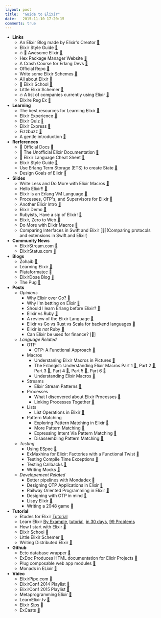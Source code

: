 ```yaml
---
layout: post
title:  "Guide to Elixir"
date:   2015-11-10 17:20:15
comments: true
---
```


- **Links**
    - An Elixir Blog made by Elixir's Creator [:link:](http://blog.plataformatec.com.br/tag/elixir/)
    - Elixir Style Guide [:link:](https://github.com/niftyn8/elixir_style_guide)
    - :fire: :raised_hands: Awesome Elixir [:link:](https://github.com/h4cc/awesome-elixir)
    - Hex Package Manager Website [:link:](https://hex.pm/)
    - A Crash Course for Erlang Devs [:link:](http://elixir-lang.org/crash-course.html)
    - Official Repo [:link:](https://github.com/elixir-lang/elixir)
    - Write some Elixir Schemes [:link:](https://github.com/jwhiteman/a-little-elixir-goes-a-long-way)
    - All about Elixir [:link:](https://github.com/chrismccord/elixir_express)
    - :raised_hands: Elixir School [:link:](https://github.com/doomspork/elixir-school)
    - Little Elixir Schemer [:link:](https://github.com/jwhiteman/a-little-elixir-goes-a-long-way)
    - :fire: A list of companies currently using Elixir [:link:](https://github.com/doomspork/elixir-companies) 
    - Elixire Reg Ex [:link:](http://www.elixre.uk/)
- **Learning**
    - The best resources for Learning Elixir [:link:](https://teamgaslight.com/blog/the-best-resources-for-learning-elixir)
    - Elixir Experience [:link:](http://elixirexperience.com/)
    - Elixir Quiz [:link:](http://elixirquiz.github.io/)
    - Elixir Express [:link:](https://github.com/chrismccord/elixir_express)
    - Fizzbuzz [:link:](http://www.leighhalliday.com/fizzbuzz-in-elixir)
    - A gentle introduction [:link:](https://pragprog.com/magazines/2013-06/programming-elixir)
- **Rerferences**
    - :raised_hands: Official Docs [:link:](http://elixir-lang.org/docs/stable/elixir/Keyword.html)
    - :raised_hands: The Unofficial Elixir Documentation [:link:](http://elixir-lang.readthedocs.org/en/latest/index.html)   
    - :raised_hands: Elixir Language Cheat Sheet [:link:](http://media.pragprog.com/titles/elixir/ElixirCheat.pdf)
    - Elixir Style Guide [:link:](https://github.com/niftyn8/elixir_style_guide)
    - Use Erlang Term Storage (ETS) to create State [:link:](http://www.erlang.org/doc/man/ets.html)
    - Design Goals of Elixir [:link:](http://elixir-lang.org/blog/2013/08/08/elixir-design-goals/)
- **Slides**
    - Write Less and Do More with Elixir Macros [:floppy_disk:](http://www.chrismccord.com/blog/2014/03/13/write-less-do-more-and-have-fun-with-elixir-macros/)
    - Hello Elixir!! [:floppy_disk:](https://speakerdeck.com/benjamintan/hello-elixir)
    - Elixir is an Erlang VM Language [:floppy_disk:](https://speakerdeck.com/rssll/elixir-an-erlang-vm-language)
    - Processes, OTP's, and Supervisors for Elixir [:floppy_disk:](https://speakerdeck.com/benjamintan/elixir-peeking-into-processes-otp-and-supervisors)
    - Another Elixir Intro [:floppy_disk:](https://speakerdeck.com/philss/elixir-an-introduction)
    - Elixir Demo [:floppy_disk:](https://speakerdeck.com/benjamintan/ruby-plus-elixir-polyglottin-ftw)
    - Rubyists, Have a sip of Elixir! [:floppy_disk:](https://speakerdeck.com/benjamintan/rubyists-have-a-sip-of-elixir)
    - Elixir, Zero to Web [:floppy_disk:](https://speakerdeck.com/thegrubbsian/elixir-zero-to-web)
    - Do More with Elixir Macros [:floppy_disk:](http://slides.com/chrismccord/elixir-macros#/)
    - Comparing Interfaces in Swift and Elixir [:link:](Comparing protocols and extensions in Swift and Elixir)
- **Community News**
    - ElixirStream.com [:link:](http://elixirstream.com/)
    - ElixirStatus.com [:link:](http://elixirstatus.com/)
- **Blogs**
    - Zohaib [:link:](http://zohaib.me/)
    - Learning Elixir [:link:](http://learningelixir.joekain.com/)
    - Plataformatec [:link:](http://blog.plataformatec.com.br/tag/elixir/)
    - ElixirDose Blog [:link:](http://www.elixirdose.com/)
    - The Pug [:link:](http://thepugautomatic.com/)
- **Posts**
    - *Opinions*
        - Why Elixir over Go? [:link:](https://www.quora.com/I-recently-noticed-that-some-companies-developers-migrated-or-adopted-Go-language-over-Node-js-Why-is-that?share=1)
        - Why I'm betting on Elixir [:link:](https://medium.com/@kenmazaika/why-im-betting-on-elixir-7c8f847b58)
        - Should I learn Erlang before Elixir? [:link:](https://www.quora.com/Is-it-necessary-to-learn-Erlang-before-digging-into-Elixir)
        - Elixir vs Ruby [:link:](http://www.littlelines.com/blog/2014/06/27/elixir-vs-ruby-showdown-part-one/)
        - A review of the Elixir Language [:link:](https://www.quora.com/Reviews-of-Elixir-programming-language)
        - Elixir vs Go vs Rust vs Scala for backend languages [:link:](https://www.quora.com/I-recently-noticed-that-some-companies-developers-migrated-or-adopted-Go-language-over-Node-js-Why-is-that/answer/Anri-Digholm) 
        - Elixir is _not_ Ruby [:link:](http://zeroclarkthirty.com/2015-11-01-elixir-is-not-ruby.html)
        - Can Elixir be used for finance? [:link:]
    - *Language Related*
        - OTP
            - OTP: A Functional Approach [:link:](https://viget.com/extend/otp-ocaml-haskell-elixir)
        - Macros
            - Understaning Elixir Macros in Pictures [:link:](http://thepugautomatic.com/2015/10/understanding-elixir-macros/)
            - The Erlangist: Understanding Elixir Macros Part 1 [:link:](http://www.theerlangelist.com/article/macros_1), Part 2 [:link:](http://www.theerlangelist.com/article/macros_2), Part 3 [:link:](http://www.theerlangelist.com/article/macros_3), Part 4 [:link:](http://www.theerlangelist.com/article/macros_4), Part 5 [:link:](http://www.theerlangelist.com/article/macros_5), Part 6 [:link:](http://www.theerlangelist.com/article/macros_6)
            - Understanding Elixir Macros [:link:](http://thepugautomatic.com/2015/10/understanding-elixir-macros/)
        - Streams 
            - Elixir Stream Patterns [:link:](http://learningelixir.joekain.com/stream-patterns-in-elixir/)
        - Processes
            - What I discovered about Elixir Processes [:link:](http://eddwardo.github.io/elixir/2015/10/22/elixir-pingpong-table/?utm_campaign=elixir_radar_26&utm_medium=email&utm_source=RD+Station)
            - Linking Processes Together [:link:](http://eddwardo.github.io/elixir/links/2015/11/04/links-in-elixir/)
        - Lists
            - List Operations in Elixir [:link:](http://learningelixir.joekain.com/list-ops/)
        - Pattern Matching
            - Exploring Pattern Matching in Elixir [:link:](https://dockyard.com/blog/2014/12/26/pattern-matching-in-elixir-for-rubyists)
            - More Pattern Matching [:link:](http://eftimov.net/pattern-matching-elixir/)
            - Expressing Intent Via Pattern Matching [:link:](http://eftimov.net/pattern-matching-intent/)
            - Disassembling Pattern Matching [:link:](http://codecoupled.org/2015/10/16/disassembling-pattern-matching/?utm_campaign=elixir_radar_26&utm_medium=email&utm_source=RD+Station)
    - *Testing*
        - Using ESpec [:link:](http://thepugautomatic.com/2015/10/how-to-expect-to-in-elixir/)
        - ExMaxhina for Elixir: Factories with a Functional Twist [:link:](https://robots.thoughtbot.com/announcing-ex-machina)
        - Testing Compile Time Exceptions [:link:](http://thepugautomatic.com/2015/09/testing-compile-time-exceptions-in-elixir/)
        - Testing Callbacks [:link:](http://thepugautomatic.com/2015/09/testing-callbacks-in-elixir/)
        - Writing Mocks [:link:](http://blog.plataformatec.com.br/2015/10/mocks-and-explicit-contracts/)
    - *Developement Related*
        - Better pipelines with Mondadex [:link:](http://blog.danielberkompas.com/2015/09/03/better-pipelines-with-monadex.html)
        - Designing OTP Applications in Elixir [:link:](http://learningelixir.joekain.com/designing-with-otp-applications-in-elixir/)
        - Railway Oriented Programming in Elixir [:link:](http://zohaib.me/railway-programming-pattern-in-elixir/)
        - Designing with OTP in mind [:link:](http://learningelixir.joekain.com/designing-with-otp-applications-in-elixir/)
        - Lispy Elixir [:link:](http://blog.8thlight.com/patrick-gombert/2013/11/26/lispy-elixir.html)
        - Writing a 2048 game [:link:](https://medium.com/@azzarcher/the-simplicity-and-power-of-elixir-the-ws2048-case-b510eaa568c0#.jfx5dwdnx)
- **Tutorial**
    - Etudes for Elixir [Tutorial](https://github.com/oreillymedia/etudes-for-elixir)
    - Learn Elixir [By Example](http://jeregrine.github.io/elixir-by-example/), [tutorial](http://howistart.org/posts/elixir/1), [in 30 days](https://github.com/hsavit1/30-days-of-elixir), [99 Problems](https://github.com/cloud8421/99-elixir-problems)
    - How I start with Elixir [:link:](https://howistart.org/posts/elixir/1)
    - Elixir School [:link:](https://github.com/doomspork/elixir-school)
    - Little Elixir Schemer [:link:](https://github.com/jwhiteman/a-little-elixir-goes-a-long-way)
    - Writing Distributed Elixir [:link:](http://elixir-lang.org/getting-started/mix-otp/distributed-tasks-and-configuration.html)
- **Github**
    - Ecto database wrapper [:link:](https://github.com/elixir-lang/ecto)
    - ExDoc Produces HTML documentation for Elixir Projects [:link:](https://github.com/elixir-lang/ex_doc)
    - Plug composable web app modules [:link:](https://github.com/elixir-lang/plug)
    - Monads in ELixir [:link:](https://github.com/rob-brown/MonadEx)
- **Video**
    - ElixirPipe.com [:link:](http://elixirpipe.com/)
    - ElixirConf 2014 Playlist [:link:](https://www.youtube.com/watch?v=rt8h_xeESLg&list=PLE7tQUdRKcyakbmyFcmznq2iNtL80mCsT)
    - ElixirConf 2015 Playlist [:link:](https://www.youtube.com/playlist?list=PLE7tQUdRKcyZb7L66A9JvYWu_ItURk8qJ)
    - Metaprogramming Elixir [:link:](http://www.chrismccord.com/blog/2015/06/26/ndc-oslo-2015-metaprogramming-elixir/)
    - LearnElixir.tv [:link:](https://www.learnelixir.tv/episodes)
    - Elixir Sips [:link:](http://elixirsips.com/)
    - ExCasts [:link:](https://excasts.com/)
